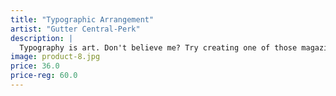 ```yaml
---
title: "Typographic Arrangement"
artist: "Gutter Central-Perk"
description: |
  Typography is art. Don't believe me? Try creating one of those magazine type cutout collages, you'll be hooked on how beautiful the letter shapes are.
image: product-8.jpg
price: 36.0
price-reg: 60.0
---
```

